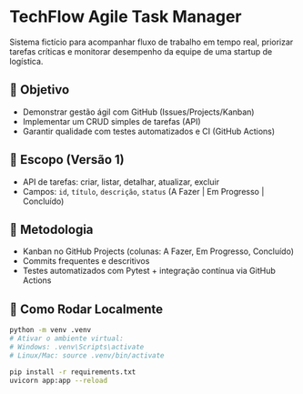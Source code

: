 # TechFlow Agile Task Manager

Sistema fictício para acompanhar fluxo de trabalho em tempo real, priorizar tarefas críticas e monitorar desempenho da equipe de uma startup de logística.

## 🎯 Objetivo
- Demonstrar gestão ágil com GitHub (Issues/Projects/Kanban)  
- Implementar um CRUD simples de tarefas (API)  
- Garantir qualidade com testes automatizados e CI (GitHub Actions)

## 📌 Escopo (Versão 1)
- API de tarefas: criar, listar, detalhar, atualizar, excluir  
- Campos: `id`, `título`, `descrição`, `status` (A Fazer | Em Progresso | Concluído)  

## 🧭 Metodologia
- Kanban no GitHub Projects (colunas: A Fazer, Em Progresso, Concluído)  
- Commits frequentes e descritivos  
- Testes automatizados com Pytest + integração contínua via GitHub Actions

## 🚀 Como Rodar Localmente
```bash
python -m venv .venv
# Ativar o ambiente virtual:
# Windows: .venv\Scripts\activate
# Linux/Mac: source .venv/bin/activate

pip install -r requirements.txt
uvicorn app:app --reload
